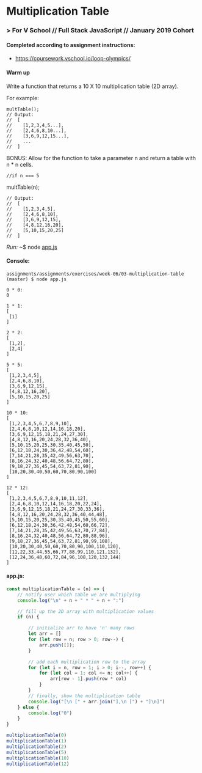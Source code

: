 # Multiplication Table
### > For V School // Full Stack JavaScript // January 2019 Cohort

#### Completed according to assignment instructions: 
- https://coursework.vschool.io/loop-olympics/

#### Warm up
Write a function that returns a 10 X 10 multiplication table (2D array).

For example:

```
multTable();
// Output:
//  [
//    [1,2,3,4,5...],
//    [2,4,6,8,10...],
//    [3,6,9,12,15...],
//    ...
//  ]
```

BONUS:
Allow for the function to take a parameter n and return a table with n * n cells.

```
//if n === 5
```

multTable(n);
```
// Output:
//  [
//    [1,2,3,4,5],
//    [2,4,6,8,10],
//    [3,6,9,12,15],
//    [4,8,12,16,20],
//    [5,10,15,20,25]
//  ]
```

*Run:* ~$ node <a href="app.js">app.js</a>

#### Console:
```console
assignments/assignments/exercises/week-06/03-multiplication-table (master) $ node app.js

0 * 0:
0

1 * 1:
[
 [1]
]

2 * 2:
[
 [1,2],
 [2,4]
]

5 * 5:
[
 [1,2,3,4,5],
 [2,4,6,8,10],
 [3,6,9,12,15],
 [4,8,12,16,20],
 [5,10,15,20,25]
]

10 * 10:
[
 [1,2,3,4,5,6,7,8,9,10],
 [2,4,6,8,10,12,14,16,18,20],
 [3,6,9,12,15,18,21,24,27,30],
 [4,8,12,16,20,24,28,32,36,40],
 [5,10,15,20,25,30,35,40,45,50],
 [6,12,18,24,30,36,42,48,54,60],
 [7,14,21,28,35,42,49,56,63,70],
 [8,16,24,32,40,48,56,64,72,80],
 [9,18,27,36,45,54,63,72,81,90],
 [10,20,30,40,50,60,70,80,90,100]
]

12 * 12:
[
 [1,2,3,4,5,6,7,8,9,10,11,12],
 [2,4,6,8,10,12,14,16,18,20,22,24],
 [3,6,9,12,15,18,21,24,27,30,33,36],
 [4,8,12,16,20,24,28,32,36,40,44,48],
 [5,10,15,20,25,30,35,40,45,50,55,60],
 [6,12,18,24,30,36,42,48,54,60,66,72],
 [7,14,21,28,35,42,49,56,63,70,77,84],
 [8,16,24,32,40,48,56,64,72,80,88,96],
 [9,18,27,36,45,54,63,72,81,90,99,108],
 [10,20,30,40,50,60,70,80,90,100,110,120],
 [11,22,33,44,55,66,77,88,99,110,121,132],
 [12,24,36,48,60,72,84,96,108,120,132,144]
]
```

#### app.js:
```javascript
const multiplicationTable = (n) => {
    // notify user which table we are multiplying
    console.log("\n" + n + " * " + n + ":")

    // fill up the 2D array with multiplication values
    if (n) {

        // initialize arr to have 'n' many rows
        let arr = []
        for (let row = n; row > 0; row--) {
            arr.push([]);
        }

        // add each multiplication row to the array
        for (let i = n, row = 1; i > 0; i--, row++) {
            for (let col = 1; col <= n; col++) {
                arr[row - 1].push(row * col)
            }
        }
        // finally, show the multiplication table
        console.log("[\n [" + arr.join("],\n [") + "]\n]")
    } else {
        console.log("0")
    }
}

multiplicationTable(0)
multiplicationTable(1)
multiplicationTable(2)
multiplicationTable(5)
multiplicationTable(10)
multiplicationTable(12)
```

